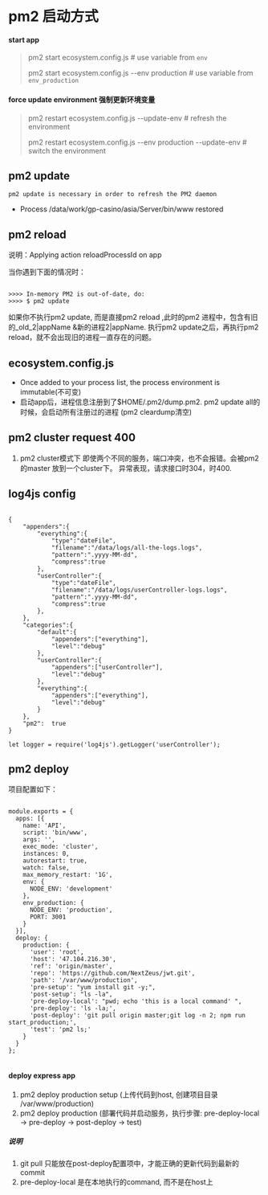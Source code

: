 # pm2 启动方式

#### start app

> pm2 start ecosystem.config.js # use variable from `env`
>
> pm2 start ecosystem.config.js --env production # use variable from `env_production`

#### force update environment 强制更新环境变量

> pm2 restart ecosystem.config.js --update-env # refresh the environment
>
> pm2 restart ecosystem.config.js --env production --update-env # switch the environment


## pm2 update
	pm2 update is necessary in order to refresh the PM2 daemon

- Process /data/work/gp-casino/asia/Server/bin/www restored

## pm2 reload

说明：Applying action reloadProcessId on app 

当你遇到下面的情况时：
```

>>>> In-memory PM2 is out-of-date, do: 
>>>> $ pm2 update

```

如果你不执行pm2 update, 而是直接pm2 reload ,此时的pm2 进程中，包含有旧的_old_2|appName &新的进程2|appName.
执行pm2 update之后，再执行pm2 reload，就不会出现旧的进程一直存在的问题。


## ecosystem.config.js
- Once added to your process list, the process environment is immutable(不可变)
- 启动app后，进程信息注册到了$HOME/.pm2/dump.pm2. pm2 update all的时候，会启动所有注册过的进程 (pm2 cleardump清空)


## pm2 cluster request 400

1. pm2 cluster模式下 即使两个不同的服务，端口冲突，也不会报错。会被pm2的master 放到一个cluster下。 异常表现，请求接口时304，时400.

## log4js config

```

{
    "appenders":{
        "everything":{
            "type":"dateFile",
            "filename":"/data/logs/all-the-logs.logs",
            "pattern":".yyyy-MM-dd",
            "compress":true
        },
        "userController":{
            "type":"dateFile",
            "filename":"/data/logs/userController-logs.logs",
            "pattern":".yyyy-MM-dd",
            "compress":true
        },
    },
    "categories":{
        "default":{
            "appenders":["everything"],
            "level":"debug"
        },
        "userController":{
            "appenders":["userController"],
            "level":"debug"
        },
        "everything":{
            "appenders":["everything"],
            "level":"debug"
        }
    },
    "pm2":  true
}

let logger = require('log4js').getLogger('userController');

```

## pm2 deploy

项目配置如下：

```

module.exports = {
  apps: [{
    name: 'API',
    script: 'bin/www',
    args: '',
    exec_mode: 'cluster',
    instances: 0,
    autorestart: true,
    watch: false,
    max_memory_restart: '1G',
    env: {
      NODE_ENV: 'development'
    },
    env_production: {
      NODE_ENV: 'production',
      PORT: 3001
    }
  }],
  deploy: {
    production: {
      'user': 'root',
      'host': '47.104.216.30',
      'ref': 'origin/master',
      'repo': 'https://github.com/NextZeus/jwt.git',
      'path': '/var/www/production',
      'pre-setup': "yum install git -y;",
      'post-setup': "ls -la",
      'pre-deploy-local': "pwd; echo 'this is a local command' ",
      'pre-deploy': 'ls -la;',
      'post-deploy': 'git pull origin master;git log -n 2; npm run start_production;',
      'test': 'pm2 ls;'
    }
  }
};


```

#### deploy express app 

1. pm2 deploy production setup (上传代码到host, 创建项目目录 /var/www/production)
2. pm2 deploy production (部署代码并启动服务，执行步骤: pre-deploy-local -> pre-deploy -> post-deploy -> test)

##### 说明
1. git pull 只能放在post-deploy配置项中，才能正确的更新代码到最新的commit
2. pre-deploy-local 是在本地执行的command, 而不是在host上